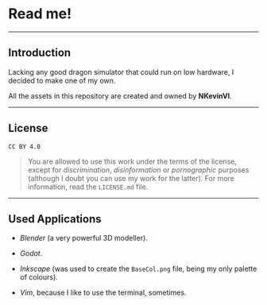 # **Read me!**

---

## Introduction

Lacking any good dragon simulator that could run on low hardware, I decided to make one of my own.

All the assets in this repository are created and owned by **NKevinVI**.

---

## License

```
CC BY 4.0
```

> You are allowed to use this work under the terms of the license, except for *discrimination*, *disinformation* or *pornographic* purposes (although I doubt you can use my work for the latter). For more information, read the `LICENSE.md` file.

---

## Used Applications

- *Blender* (a very powerful 3D modeller).

- *Godot*.

- *Inkscape* (was used to create the `BaseCol.png` file, being my only palette of colours).

- *Vim*, because I like to use the terminal, sometimes.

